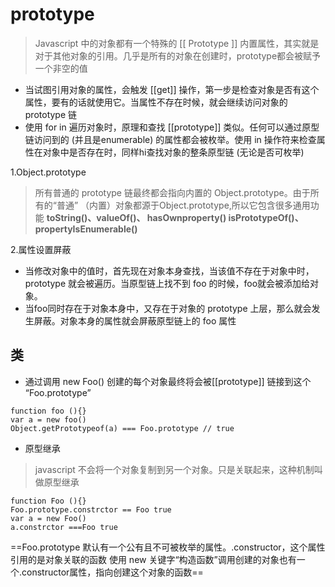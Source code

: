 # prototype
> Javascript 中的对象都有一个特殊的 [[ Prototype ]] 内置属性，其实就是对于其他对象的引用。几乎是所有的对象在创建时，prototype都会被赋予一个非空的值
- 当试图引用对象的属性，会触发 [[get]] 操作，第一步是检查对象是否有这个属性，要有的话就使用它。当属性不存在时候，就会继续访问对象的 prototype 链
- 使用 for in 遍历对象时，原理和查找 [[prototype]] 类似。任何可以通过原型链访问到的 (并且是enumerable) 的属性都会被枚举。使用 in 操作符来检查属性在对象中是否存在时，同样hi查找对象的整条原型链 (无论是否可枚举)

1.Object.prototype
> 所有普通的 prototype 链最终都会指向内置的 Object.prototype。由于所有的“普通” （内置）对象都源于Object.prototype,所以它包含很多通用功能 **toString()、valueOf()、 hasOwnproperty() isPrototypeOf()、propertyIsEnumerable()**

2.属性设置屏蔽
- 当修改对象中的值时，首先现在对象本身查找，当该值不存在于对象中时，prototype 就会被遍历。当原型链上找不到 foo
的时候，foo就会被添加给对象。
- 当foo同时存在于对象本身中，又存在于对象的 prototype 上层，那么就会发生屏蔽。对象本身的属性就会屏蔽原型链上的 foo 属性


## 类
- 通过调用 new Foo() 创建的每个对象最终将会被[[prototype]] 链接到这个 “Foo.prototype”
```
function foo (){}
var a = new foo()
Object.getPrototypeof(a) === Foo.prototype // true

```
- 原型继承
> javascript 不会将一个对象复制到另一个对象。只是关联起来，这种机制叫做原型继承


```
function Foo (){}
Foo.prototype.constrctor == Foo true
var a = new Foo()
a.constrctor ===Foo true
```
==Foo.prototype 默认有一个公有且不可被枚举的属性。.constructor，这个属性引用的是对象关联的函数 使用 new 关键字“构造函数”调用创建的对象也有一个.constructor属性，指向创建这个对象的函数==